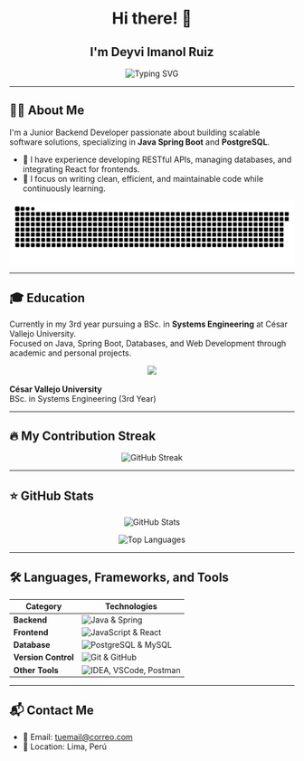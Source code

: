 <!-- Encabezado animado -->
<!-- Banner animado de presentación -->
<h1 align="center">Hi there! 👋</h1>
<h2 align="center">I'm Deyvi Imanol Ruiz</h2>

<p align="center">
  <img src="https://readme-typing-svg.demolab.com?font=Fira+Code&weight=500&size=24&pause=1000&center=true&vCenter=true&random=false&width=435&lines=Junior+Backend+Developer;Systems+Engineering+Student;Java+%7C+Spring+Boot+%7C+PostgreSQL;Always+learning+new+things" alt="Typing SVG" />
</p>

---

## 🧑‍💻 About Me
I'm a Junior Backend Developer passionate about building scalable software solutions, specializing in **Java Spring Boot** and **PostgreSQL**.  
- 🔧 I have experience developing RESTful APIs, managing databases, and integrating React for frontends.  
- 🎯 I focus on writing clean, efficient, and maintainable code while continuously learning.  

<!-- Juego Snake -->
<p align="center">
  <img src="https://raw.githubusercontent.com/codediaz/codediaz/output/github-contribution-grid-snake.svg" alt="Snake animation" />
</p>

---

## 🎓 Education
Currently in my 3rd year pursuing a BSc. in **Systems Engineering** at César Vallejo University.  
Focused on Java, Spring Boot, Databases, and Web Development through academic and personal projects.

<p align="center">
  <img src="https://camo.githubusercontent.com/cde63a73386a5a85d2f5d0fa7344746402e1d12e0f9b3da0248b542f5ed7e4aa/68747470733a2f2f7365656b766563746f72732e636f6d2f66696c65732f646f776e6c6f61642f756e6976657273696461642d63657361722d76616c6c656a6f2d6c6f676f2d30312e6a7067" width="150" />
</p>

**César Vallejo University**  
BSc. in Systems Engineering (3rd Year)  

---

## 🔥 My Contribution Streak
<p align="center">
  <img src="https://streak-stats.demolab.com?user=iamdeyvidev&theme=dark&border_radius=5&date_format=M%20j%5B%2C%20Y%5D" alt="GitHub Streak" />
</p>

---

## ⭐ GitHub Stats
<p align="center">
  <img src="https://github-readme-stats.vercel.app/api?username=iamdeyvidev&show_icons=true&theme=dark" alt="GitHub Stats" />
</p>

<p align="center">
  <img src="https://github-readme-stats.vercel.app/api/top-langs/?username=iamdeyvidev&layout=compact&theme=dark" alt="Top Languages" />
</p>

---

## 🛠️ Languages, Frameworks, and Tools
| Category        | Technologies |
|-----------------|--------------|
| **Backend**     | ![Java & Spring](https://camo.githubusercontent.com/cb6fa3c1bbbb029cd788279eaeafe2a57766f485c56881c2a17ef08e04e86182/68747470733a2f2f736b696c6c69636f6e732e6465762f69636f6e733f693d6a6176612c737072696e67) |
| **Frontend**    | ![JavaScript & React](https://camo.githubusercontent.com/6b1f582a089bf9a302d89840a14116292d8589a145f6fc90e6080cb9816a4ed7/68747470733a2f2f736b696c6c69636f6e732e6465762f69636f6e733f693d6a732c7265616374) |
| **Database**    | ![PostgreSQL & MySQL](https://camo.githubusercontent.com/d1f66d24707d0427697ea106a766d3519caaf2f988934ba895b760d0571f4231/68747470733a2f2f736b696c6c69636f6e732e6465762f69636f6e733f693d706f737467726573716c2c6d7973716c) |
| **Version Control** | ![Git & GitHub](https://camo.githubusercontent.com/cf3adca360eeb9ae8a37946bc0f724e30a4affc65c88e5326b5467f4fab2fc95/68747470733a2f2f736b696c6c69636f6e732e6465762f69636f6e733f693d6769742c676974687562) |
| **Other Tools** | ![IDEA, VSCode, Postman](https://camo.githubusercontent.com/019b74bdb00104230d1abbdd103c57791b14a4ecdf2d33d109f628c054398872/68747470733a2f2f736b696c6c69636f6e732e6465762f69636f6e733f693d696465612c7673636f64652c706f73746d616e) |

---

## 📬 Contact Me
- 📧 Email: tuemail@correo.com  
- 📍 Location: Lima, Perú
